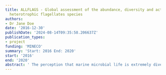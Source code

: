 ```yaml
---
title: ALLFLAGS - Global assessment of the abundance, diversity and activity of marine
  heterotrophic flagellates species
authors:
- Dr Jane Doe
date: '2016-12-30'
publishDate: '2024-08-14T09:35:58.206637Z'
publication_types:
- project
funding: 'MINECO'
summary: 'Start: 2016 End: 2020'
start: '2016'
end: '2020'
abstract: ' The perception that marine microbial life is extremely diverse is well grounded based upon molecular diversity surveys and the existence of a wide variety of cultured forms. This also applies to the unpigmented smallest eukaryotes in planktonic systems, the heterotrophic flagellates (HFs), which form a diverse collection of tiny flagellated cells that are important agents in prokaryotic mortality through grazing and crucial in nutrient remineralization. HFs came to light a few decades ago, when they were included in marine food webs models as the trophic link between prokaryotes and larger protists like ciliates or dinoflagellates. However, HF cells have received relatively little attention in oceanographic efforts developed up to now, due to two main factors: (1) the lack of automatized counting procedures since they are not easily quantifiable by flow cytometry and (2) a particularly severe culturing bias, by which they seem to be composed by a myriad of novel and uncultured species. As a result, further research is needed to explore which are the dominant species forming HF assemblages, and go beyond the only fragmented information currently available based in scattered molecular surveys. The ALLFLAGS project aims to take advantage of new analytic tools and recent extensive sampling datasets to perform, for the first time, a global study to identify the dominant HF species and better define their ecological relevance in the marine environment. As novel tools, we will develop an automatized microscopy routine for counting HF cells and fully exploit the potential of High-Throughput Sequencing (HTS), together with new bioinformatic developments for diversity studies. Afterwards, we will apply these tools to quantify HF assemblages and identify the dominant species in recently available sampling surveys. In particular, we will process the dataset obtained in a global sampling effort done in the major oceans during the Malaspina expedition, and the samples from a long-term temporal survey performed at the Blanes Bay Microbial Observatory (BBMO). Once detected the dominant HF species in these two extensive surveys, we will undertake a detailed analysis of their distribution and abundance, including the definition of their genetic variability related to the environmental context, and the establishment of their relative activity measuring specific grazing rates. Finally, we will perform comparative genomics to identify the gene basis for ecological adaptation of selected dominant HF species using already published genomes and those obtained in novel metagenomes constructed here. This analysis will be based on the detection of gene families in all genomes and placing a particular focus on viral signatures as proxies of mortality susceptibility. The use of this genomic-based approach to its full potential will allow a better understanding of HFs role in the global marine ecosystem and biogeochemical cycles, as well as to elucidate the question of whether or not cultured and uncultured HF species can be differentiated based on their gene content. The confluence of HTS surveys and extensive datasets opens the possibility for the first time to develop a global assessment of HF diversity, the identification of the dominant HF species, and the search for their ecological niche. '
---
```

